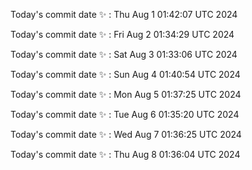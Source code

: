 Today's commit date ✨ : Thu Aug 1 01:42:07 UTC 2024 

Today's commit date ✨ : Fri Aug 2 01:34:29 UTC 2024 

Today's commit date ✨ : Sat Aug 3 01:33:06 UTC 2024 

Today's commit date ✨ : Sun Aug 4 01:40:54 UTC 2024 

Today's commit date ✨ : Mon Aug 5 01:37:25 UTC 2024 

Today's commit date ✨ : Tue Aug 6 01:35:20 UTC 2024 

Today's commit date ✨ : Wed Aug 7 01:36:25 UTC 2024 

Today's commit date ✨ : Thu Aug 8 01:36:04 UTC 2024 

